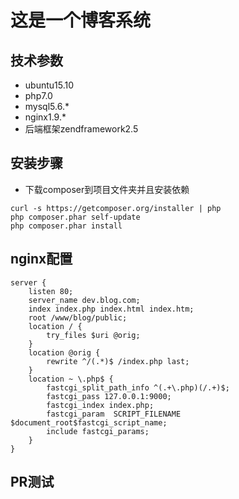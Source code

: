 # 这是一个博客系统

## 技术参数
* ubuntu15.10
* php7.0
* mysql5.6.*
* nginx1.9.*
* 后端框架zendframework2.5

## 安装步骤
* 下载composer到项目文件夹并且安装依赖

````
curl -s https://getcomposer.org/installer | php
php composer.phar self-update
php composer.phar install

````

## nginx配置
````
server {
	listen 80;
	server_name dev.blog.com;
	index index.php index.html index.htm;
	root /www/blog/public;
	location / {
		try_files $uri @orig;
	}
	location @orig {
		rewrite ^/(.*)$ /index.php last;
	}
	location ~ \.php$ {
   		fastcgi_split_path_info ^(.+\.php)(/.+)$;
	   	fastcgi_pass 127.0.0.1:9000;
    	fastcgi_index index.php;
		fastcgi_param  SCRIPT_FILENAME   $document_root$fastcgi_script_name;
	    include fastcgi_params;
	}
}
````
## PR测试
